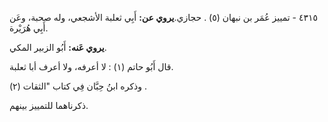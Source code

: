 ٤٣١٥ - تمييز عُمَر بن نبهان (٥) . حجازي.**يروي عن:** أَبِي ثعلبة الأشجعي، وله صحبة، وعَن أَبِي هُرَيْرة.

**يروي عَنه:** أَبُو الزبير المكي.

قال أَبُو حاتم (١) : لا أعرفه، ولا أعرف أبا ثعلبة.

وذكره ابنُ حِبَّان فِي كتاب "الثقات (٢) .

ذكرناهما للتمييز بينهم.